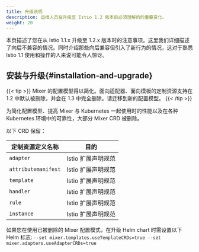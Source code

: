 ```yaml
---
title: 升级说明
description: 运维人员在升级至 Istio 1.2 版本前必须理解的的重要变化。
weight: 20
---
```


本页描述了您在从 Istio 1.1.x 升级至 1.2.x 版本时的注意事项。这里我们详细描述了向后不兼容的情况。同时介绍那些向后兼容但引入了新行为的情况，这对于熟悉 Istio 1.1 使用和操作的人来说可能令人惊讶。

## 安装与升级{#installation-and-upgrade}

{{< tip >}}
Mixer 的配置模型得以简化。面向适配器、面向模板的定制资源支持在 1.2 中默认被删除，并会在 1.3 中完全删除。请迁移到新的配置模型。
{{< /tip >}}

为简化配置模型、提高 Mixer 与 Kubernetes 一起使用时的性能以及在各种 Kubernetes 环境中的可靠性，大部分 Mixer CRD 被删除。

以下 CRD 保留：

| 定制资源定义名称 | 目的 |
| --- | --- |
| `adapter`| Istio 扩展声明规范 |
| `attributemanifest` | Istio 扩展声明规范 |
| `template` | Istio 扩展声明规范 |
| `handler` | Istio 扩展声明规范 |
| `rule` | Istio 扩展声明规范 |
| `instance` | Istio 扩展声明规范 |

如果您在使用已被删除的 Mixer 配置模式，在升级 Helm chart 时需设置以下 Helm 标志:
`--set mixer.templates.useTemplateCRDs=true --set mixer.adapters.useAdapterCRDs=true`
